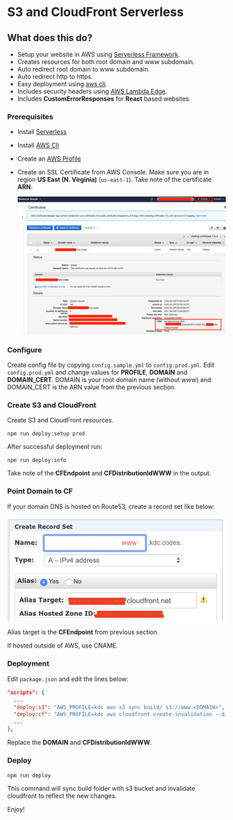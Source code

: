 # S3 and CloudFront Serverless

## What does this do?

* Setup your website in AWS using [Serverless Framework](https://www.serverless.com/).
* Creates resources for both root domain and www subdomain.
* Auto redirect root domain to www subdomain.
* Auto redirect http to https.
* Easy deployment using [aws cli](https://docs.aws.amazon.com/cli/latest/userguide/install-cliv2.html).
* Includes security headers using [AWS Lambda Edge](https://aws.amazon.com/lambda/edge/).
* Includes **CustomErrorResponses** for **React** based websites.

### Prerequisites

- Install [Serverless](https://www.serverless.com/framework/docs/getting-started/)

- Install [AWS Cli](https://docs.aws.amazon.com/cli/latest/userguide/install-cliv2.html)

- Create an [AWS Profile](https://docs.aws.amazon.com/cli/latest/userguide/cli-chap-configure.html)

- Create an SSL Certificate from AWS Console. Make sure you are in region **US East (N. Virginia)** (`us-east-1`). Take note of the certificate **ARN**.

  ![Certificate](docs/images/certificate.png)

### Configure

Create config file by copying `config.sample.yml` to `config.prod.yml`. Edit `config.prod.yml` and change values for **PROFILE**, **DOMAIN** and **DOMAIN_CERT**. DOMAIN is your root domain name (without *www*) and DOMAIN_CERT is the ARN value from the previous section.

### Create S3 and CloudFront

Create S3 and CloudFront resources.

```terminal
npm run deploy:setup prod
```

After successful deployment run:

```terminal
npm run deploy:info
```

Take note of the **CFEndpoint** and **CFDistributionIdWWW** in the output.

### Point Domain to CF

If your domain DNS is hosted on Route53, create a record set like below:

![Certificate](docs/images/route53.png)

Alias target is the **CFEndpoint** from previous section.

If hosted outside of AWS, use CNAME.

### Deployment

Edit `package.json` and edit the lines below:

```json
"scripts": {
  ...
  "deploy:s3": "AWS_PROFILE=kdc aws s3 sync build/ s3://www.<DOMAIN>",
  "deploy:cf": "AWS_PROFILE=kdc aws cloudfront create-invalidation --distribution-id <CFDistributionIdWWW> --paths \"/*\"",
  ...
},
```

Replace the **DOMAIN** and **CFDistributionIdWWW**.

### Deploy

```terminal
npm run deploy
```

This command will sync build folder with s3 bucket and invalidate cloudfront to reflect the new changes.

Enjoy!

